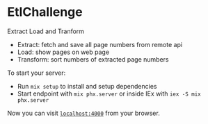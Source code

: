 # EtlChallenge

Extract Load and Tranform

- Extract: fetch and save all page numbers from remote api
- Load: show pages on web page
- Transform: sort numbers of extracted page numbers

To start your server:

  * Run `mix setup` to install and setup dependencies
  * Start endpoint with `mix phx.server` or inside IEx with `iex -S mix phx.server`

Now you can visit [`localhost:4000`](http://localhost:4000) from your browser.
